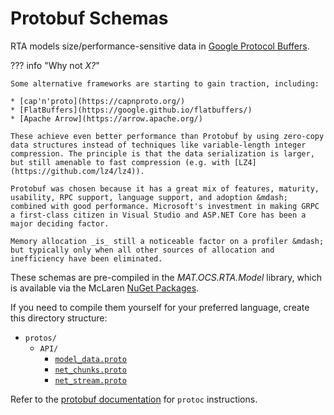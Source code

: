 # Protobuf Schemas

RTA models size/performance-sensitive data in [Google Protocol Buffers](https://developers.google.com/protocol-buffers).

??? info "Why not _X?_"

    Some alternative frameworks are starting to gain traction, including:

    * [cap'n'proto](https://capnproto.org/)
    * [FlatBuffers](https://google.github.io/flatbuffers/)
    * [Apache Arrow](https://arrow.apache.org/)

    These achieve even better performance than Protobuf by using zero-copy data structures instead of techniques like variable-length integer compression. The principle is that the data serialization is larger, but still amenable to fast compression (e.g. with [LZ4](https://github.com/lz4/lz4)).

    Protobuf was chosen because it has a great mix of features, maturity, usability, RPC support, language support, and adoption &mdash; combined with good performance. Microsoft's investment in making GRPC a first-class citizen in Visual Studio and ASP.NET Core has been a major deciding factor.

    Memory allocation _is_ still a noticeable factor on a profiler &mdash; but typically only when all other sources of allocation and inefficiency have been eliminated.

These schemas are pre-compiled in the _MAT.OCS.RTA.Model_ library, which is available via the McLaren [NuGet Packages](../../downloads/nuget.md).

If you need to compile them yourself for your preferred language, create this directory structure:

* `protos/`
    * `API/`
        * [`model_data.proto`](model_data.md)
        * [`net_chunks.proto`](net_chunks.md)
        * [`net_stream.proto`](net_stream.md)

Refer to the [protobuf documentation](https://developers.google.com/protocol-buffers/docs/overview#generating) for `protoc` instructions. 
